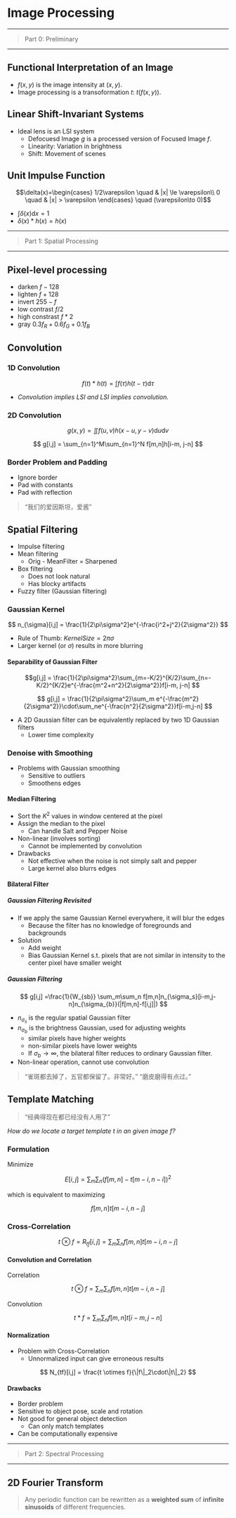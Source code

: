 # Image Processing

---

> Part 0: Preliminary

---

## Functional Interpretation of an Image

- $f(x,y)$ is the image intensity at $(x,y)$.
- Image processing is a transoformation $t$: $t(f(x,y))$.

## Linear Shift-Invariant Systems

- Ideal lens is an LSI system
  - Defocuesd Image $g$ is a processed version of Focused Image $f$.
  - Linearity: Variation in brightness
  - Shift: Movement of scenes

## Unit Impulse Function

$$\delta(x)=\begin{cases}
    1/2\varepsilon \quad & |x| \le \varepsilon\\
    0 \quad & |x| > \varepsilon
\end{cases} \quad (\varepsilon\to 0)$$

- $\int \delta(x) \mathrm{d}x = 1$
- $\delta(x)*h(x) = h(x)$

---

> Part 1: Spatial Processing

---

## Pixel-level processing

- darken $f-128$
- lighten $f + 128$
- invert $255-f$
- low contrast $f/2$
- high constrast $f * 2$
- gray $0.3f_R+0.6f_G+0.1f_B$

## Convolution

### 1D Convolution

$$f(t) * h(t) = \int f(\tau)h(t-\tau)\mathrm{d}\tau$$

- *Convolution implies LSI and LSI implies convolution.*

### 2D Convolution

$$ g(x,y) = \iint f(u,v)h(x-u,y-v)\mathrm{d}u\mathrm{d}v $$

$$ g[i,j] = \sum_{n=1}^M\sum_{n=1}^N f[m,n]h[i-m, j-n] $$

### Border Problem and Padding

- Ignore border
- Pad with constants
- Pad with reflection

> “我们的爱因斯坦，爱酱”

## Spatial Filtering

- Impulse filtering
- Mean filtering
  - Orig - MeanFilter = Sharpened
- Box filtering
  - Does not look natural
  - Has blocky artifacts
- Fuzzy filter (Gaussian filtering)

### Gaussian Kernel

$$ n_{\sigma}[i,j] = \frac{1}{2\pi\sigma^2}e^{-\frac{i^2+j^2}{2\sigma^2}} $$

- Rule of Thumb: $KernelSize=2\pi\sigma$
- Larger kernel (or $\sigma$) results in more blurring

#### Separability of Gaussian Filter

$$g[i,j] = \frac{1}{2\pi\sigma^2}\sum_{m=-K/2}^{K/2}\sum_{n=-K/2}^{K/2}e^{-\frac{m^2+n^2}{2\sigma^2}}f[i-m, j-n] $$

$$ g[i,j] = \frac{1}{2\pi\sigma^2}\sum_m e^{-\frac{m^2}{2\sigma^2}}\cdot\sum_ne^{-\frac{n^2}{2\sigma^2}}f[i-m,j-n] $$

- A 2D Gaussian filter can be equivalently replaced by two 1D Gaussian filters
  - Lower time complexity

### Denoise with Smoothing

- Problems with Gaussian smoothing
  - Sensitive to outliers
  - Smoothens edges

#### Median Filtering

- Sort the $K^2$ values in window centered at the pixel
- Assign the median to the pixel
  - Can handle Salt and Pepper Noise
- Non-linear (involves sorting)
  - Cannot be implemented by convolution
- Drawbacks
  - Not effective when the noise is not simply salt and pepper
  - Large kernel also blurrs edges

#### Bilateral Filter

##### Gaussian Filtering Revisited

- If we apply the same Gaussian Kernel everywhere, it will blur the edges
  - Because the filter has no knowledge of foregrounds and backgrounds
- Solution
  - Add weight
  - Bias Gaussian Kernel s.t. pixels that are not similar in intensity to the center pixel have smaller weight

##### Gaussian Filtering

$$ g[i,j] =\frac{1}{W_{sb}} \sum_m\sum_n f[m,n]n_{\sigma_s}[i-m,j-n]n_{\sigma_{b}}(|f[m,n]-f[i,j]|) $$

- $n_{\sigma_s}$ is the regular spatial Gaussian filter
- $n_{\sigma_b}$ is the brightness Gaussian, used for adjusting weights
  - similar pixels have higher weights
  - non-similar pixels have lower weights
  - If $\sigma_b \to \infty$, the bilateral filter reduces to ordinary Gaussian filter.
- Non-linear operation, cannot use convolution

> “雀斑都去掉了，五官都保留了。非常好。”
> “磨皮磨得有点过。”

## Template Matching

> “经典得现在都已经没有人用了”

*How do we locate a target template $t$ in an given image $f$?*

### Formulation

Minimize

$$ E[i,j] = \sum_m\sum_n\left(f[m,n]-t[m-i,n-i] \right)^2 $$

which is equivalent to maximizing

$$ f[m,n]t[m-i,n-j] $$

### Cross-Correlation

$$ t \otimes f = R_{tf}[i,j] = \sum_m\sum_nf[m,n]t[m-i,n-j] $$

#### Convolution and Correlation

Correlation

$$ t \otimes f = \sum_m\sum_n f[m,n] t[m-i,n-j] $$

Convolution

$$ t * f = \sum_m\sum_nf[m,n]t[i-m,j-n] $$

#### Normalization

- Problem with Cross-Correlation
  - Unnormalized input can give erroneous results

$$ N_{tf}[i,j] = \frac{t \otimes f}{\|f\|_2\cdot\|t\|_2} $$

#### Drawbacks

- Border problem
- Sensitive to object pose, scale and rotation
- Not good for general object detection
  - Can only match templates
- Can be computationally expensive

---

> Part 2: Spectral Processing

---

## 2D Fourier Transform

> Any periodic function can be rewritten as a **weighted sum** of **infinite sinusoids** of different frequencies.
